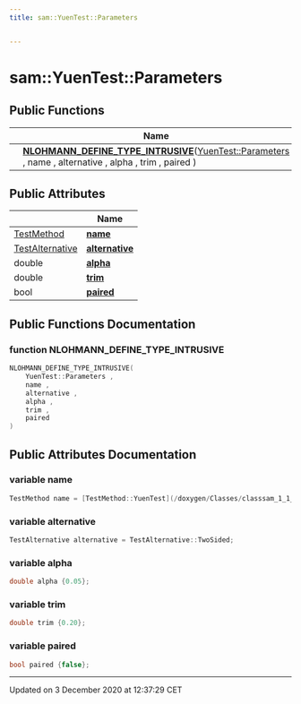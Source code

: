```yaml
---
title: sam::YuenTest::Parameters


---
```


# sam::YuenTest::Parameters



















## Public Functions

|                | Name           |
| -------------- | -------------- |
|  | **[NLOHMANN_DEFINE_TYPE_INTRUSIVE](/doxygen/Classes/structsam_1_1_yuen_test_1_1_parameters/#function-nlohmann_define_type_intrusive)**([YuenTest::Parameters](/doxygen/Classes/structsam_1_1_yuen_test_1_1_parameters/) , name , alternative , alpha , trim , paired )  |


## Public Attributes

|                | Name           |
| -------------- | -------------- |
| [TestMethod](/doxygen/Classes/classsam_1_1_test_strategy/#enum-testmethod) | **[name](/doxygen/Classes/structsam_1_1_yuen_test_1_1_parameters/#variable-name)**  |
| [TestAlternative](/doxygen/Classes/classsam_1_1_test_strategy/#enum-testalternative) | **[alternative](/doxygen/Classes/structsam_1_1_yuen_test_1_1_parameters/#variable-alternative)**  |
| double | **[alpha](/doxygen/Classes/structsam_1_1_yuen_test_1_1_parameters/#variable-alpha)**  |
| double | **[trim](/doxygen/Classes/structsam_1_1_yuen_test_1_1_parameters/#variable-trim)**  |
| bool | **[paired](/doxygen/Classes/structsam_1_1_yuen_test_1_1_parameters/#variable-paired)**  |














## Public Functions Documentation

### function NLOHMANN_DEFINE_TYPE_INTRUSIVE

```cpp
NLOHMANN_DEFINE_TYPE_INTRUSIVE(
    YuenTest::Parameters ,
    name ,
    alternative ,
    alpha ,
    trim ,
    paired 
)
```































## Public Attributes Documentation

### variable name

```cpp
TestMethod name = [TestMethod::YuenTest](/doxygen/Classes/classsam_1_1_test_strategy/#enumvalue-yuentest);
```





























### variable alternative

```cpp
TestAlternative alternative = TestAlternative::TwoSided;
```





























### variable alpha

```cpp
double alpha {0.05};
```





























### variable trim

```cpp
double trim {0.20};
```





























### variable paired

```cpp
bool paired {false};
```

































-------------------------------

Updated on  3 December 2020 at 12:37:29 CET